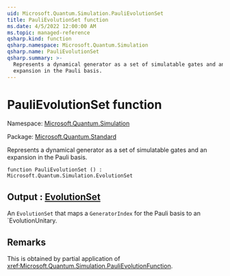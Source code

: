 ```yaml
---
uid: Microsoft.Quantum.Simulation.PauliEvolutionSet
title: PauliEvolutionSet function
ms.date: 4/5/2022 12:00:00 AM
ms.topic: managed-reference
qsharp.kind: function
qsharp.namespace: Microsoft.Quantum.Simulation
qsharp.name: PauliEvolutionSet
qsharp.summary: >-
  Represents a dynamical generator as a set of simulatable gates and an
  expansion in the Pauli basis.
---
```


# PauliEvolutionSet function

Namespace: [Microsoft.Quantum.Simulation](xref:Microsoft.Quantum.Simulation)

Package: [Microsoft.Quantum.Standard](https://nuget.org/packages/Microsoft.Quantum.Standard)


Represents a dynamical generator as a set of simulatable gates and anexpansion in the Pauli basis.

```qsharp
function PauliEvolutionSet () : Microsoft.Quantum.Simulation.EvolutionSet
```


## Output : [EvolutionSet](xref:Microsoft.Quantum.Simulation.EvolutionSet)

An `EvolutionSet` that maps a `GeneratorIndex` for the Pauli basis toan `EvolutionUnitary.

## Remarks

This is obtained by partial application of<xref:Microsoft.Quantum.Simulation.PauliEvolutionFunction>.